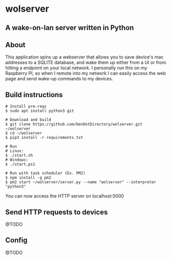 # wolserver
## A wake-on-lan server written in Python

## About
This application spins up a webserver that allows you to save device's mac addresses to a SQLITE database, and wake them up either from a UI or from hitting a endpoint on your local network. I personally run this on my Raspberry PI, so when I remote into my network I can easily access the web page and send wake-up commands to my devices.

## Build instructions
```
# Install pre-reqs
$ sudo apt install python3 git

# Download and build
$ git clone https://github.com/benDotDirectory/wolserver.git ~/wolserver
$ cd ~/wolserver
$ pip3 install -r requirements.txt

# Run
# Linux:
$ ./start.sh
# Windows:
$ ./start.ps1

# Run with task scheduler (Ex. PM2)
$ npm install -g pm2
$ pm2 start ~/wolserver/server.py --name "wolserver" --interpreter "python3"
```

You can now access the HTTP server on localhost:5000

## Send HTTP requests to devices
@TODO

## Config
@TODO
